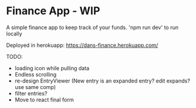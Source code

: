# Finance App - WIP

A simple finance app to keep track of your funds.
'npm run dev' to run locally

Deployed in herokuapp: https://dans-finance.herokuapp.com/

TODO:

-   loading icon while pulling data
-   Endless scrolling
-   re-design EntryViewer (New entry is an expanded entry? edit expands? use same comp)
-   filter entries?
-   Move to react final form
